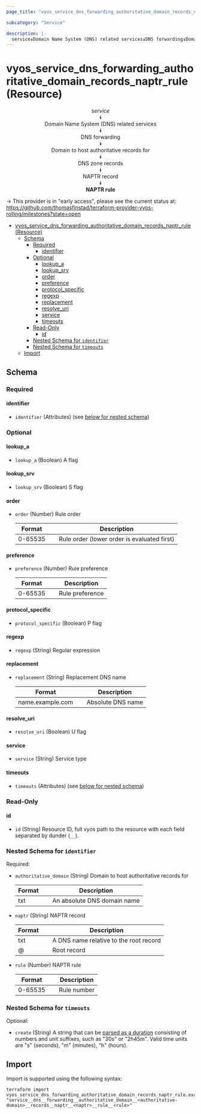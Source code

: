 ```yaml
---
page_title: "vyos_service_dns_forwarding_authoritative_domain_records_naptr_rule Resource - vyos"

subcategory: "Service"

description: |-
  service⯯Domain Name System (DNS) related services⯯DNS forwarding⯯Domain to host authoritative records for⯯DNS zone records⯯NAPTR record⯯NAPTR rule
---
```


# vyos_service_dns_forwarding_authoritative_domain_records_naptr_rule (Resource)
<center>


*service*  
⯯  
Domain Name System (DNS) related services  
⯯  
DNS forwarding  
⯯  
Domain to host authoritative records for  
⯯  
DNS zone records  
⯯  
NAPTR record  
⯯  
**NAPTR rule**


</center>

-> This provider is in "early access", please see the current status at: https://github.com/thomasfinstad/terraform-provider-vyos-rolling/milestones?state=open

<!--TOC-->

- [vyos_service_dns_forwarding_authoritative_domain_records_naptr_rule (Resource)](#vyos_service_dns_forwarding_authoritative_domain_records_naptr_rule-resource)
  - [Schema](#schema)
    - [Required](#required)
      - [identifier](#identifier)
    - [Optional](#optional)
      - [lookup_a](#lookup_a)
      - [lookup_srv](#lookup_srv)
      - [order](#order)
      - [preference](#preference)
      - [protocol_specific](#protocol_specific)
      - [regexp](#regexp)
      - [replacement](#replacement)
      - [resolve_uri](#resolve_uri)
      - [service](#service)
      - [timeouts](#timeouts)
    - [Read-Only](#read-only)
      - [id](#id)
    - [Nested Schema for `identifier`](#nested-schema-for-identifier)
    - [Nested Schema for `timeouts`](#nested-schema-for-timeouts)
  - [Import](#import)

<!--TOC-->

<!-- schema generated by tfplugindocs -->
## Schema

### Required

#### identifier
- `identifier` (Attributes) (see [below for nested schema](#nestedatt--identifier))

### Optional

#### lookup_a
- `lookup_a` (Boolean) A flag
#### lookup_srv
- `lookup_srv` (Boolean) S flag
#### order
- `order` (Number) Rule order

    |  Format   &emsp;|  Description                                  |
    |-----------|-----------------------------------------------|
    |  0-65535  &emsp;|  Rule order (lower order is evaluated first)  |
#### preference
- `preference` (Number) Rule preference

    |  Format   &emsp;|  Description      |
    |-----------|-------------------|
    |  0-65535  &emsp;|  Rule preference  |
#### protocol_specific
- `protocol_specific` (Boolean) P flag
#### regexp
- `regexp` (String) Regular expression
#### replacement
- `replacement` (String) Replacement DNS name

    |  Format            &emsp;|  Description        |
    |--------------------|---------------------|
    |  name.example.com  &emsp;|  Absolute DNS name  |
#### resolve_uri
- `resolve_uri` (Boolean) U flag
#### service
- `service` (String) Service type
#### timeouts
- `timeouts` (Attributes) (see [below for nested schema](#nestedatt--timeouts))

### Read-Only

#### id
- `id` (String) Resource ID, full vyos path to the resource with each field separated by dunder (`__`).

<a id="nestedatt--identifier"></a>
### Nested Schema for `identifier`

Required:

- `authoritative_domain` (String) Domain to host authoritative records for

    |  Format  &emsp;|  Description                  |
    |----------|-------------------------------|
    |  txt     &emsp;|  An absolute DNS domain name  |
- `naptr` (String) NAPTR record

    |  Format  &emsp;|  Description                             |
    |----------|------------------------------------------|
    |  txt     &emsp;|  A DNS name relative to the root record  |
    |  @       &emsp;|  Root record                             |
- `rule` (Number) NAPTR rule

    |  Format   &emsp;|  Description  |
    |-----------|---------------|
    |  0-65535  &emsp;|  Rule number  |


<a id="nestedatt--timeouts"></a>
### Nested Schema for `timeouts`

Optional:

- `create` (String) A string that can be [parsed as a duration](https://pkg.go.dev/time#ParseDuration) consisting of numbers and unit suffixes, such as &#34;30s&#34; or &#34;2h45m&#34;. Valid time units are &#34;s&#34; (seconds), &#34;m&#34; (minutes), &#34;h&#34; (hours).

## Import

Import is supported using the following syntax:

```shell
terraform import vyos_service_dns_forwarding_authoritative_domain_records_naptr_rule.example "service__dns__forwarding__authoritative_domain__<authoritative-domain>__records__naptr__<naptr>__rule__<rule>"
```
